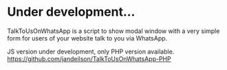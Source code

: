 # Under development...
TalkToUsOnWhatsApp is a script to show modal window with a very simple form for users of your website talk to you via WhatsApp.

JS version under development, only PHP version available. 
https://github.com/jandeilson/TalkToUsOnWhatsApp-PHP